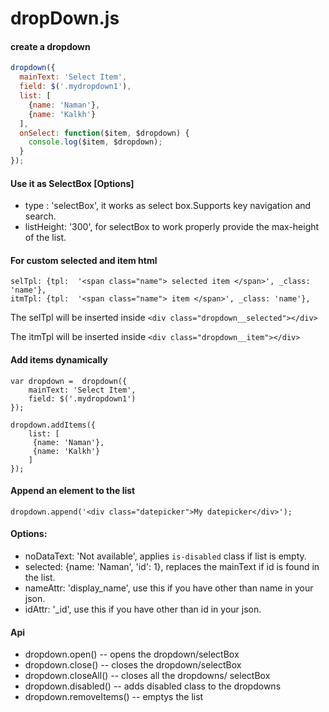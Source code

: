 # dropDown.js

#### create a dropdown

```javascript
dropdown({
  mainText: 'Select Item',
  field: $('.mydropdown1'),
  list: [
    {name: 'Naman'},
    {name: 'Kalkh'}
  ],
  onSelect: function($item, $dropdown) {
    console.log($item, $dropdown);
  }
});
```
#### Use it as SelectBox [Options]
- type : 'selectBox', it works as select box.Supports key navigation and search.
- listHeight: '300', for selectBox to work properly provide the max-height of the list.

#### For custom selected and item html
	selTpl: {tpl:  '<span class="name"> selected item </span>', _class: 'name'},
	itmTpl: {tpl:  '<span class="name"> item </span>', _class: 'name'},
	
The selTpl will be inserted inside 
	```
	<div class="dropdown__selected"></div>
	```

The itmTpl will be inserted inside 
	```
	<div class="dropdown__item"></div>
	```

#### Add items dynamically
    var dropdown =  dropdown({
        mainText: 'Select Item',
        field: $('.mydropdown1')
    });

    dropdown.addItems({
        list: [
         {name: 'Naman'},
         {name: 'Kalkh'}
        ]
    });

#### Append an element to the list
    dropdown.append('<div class="datepicker">My datepicker</div>');

#### Options: 
- noDataText: 'Not available', applies `is-disabled` class if list is empty.
- selected: {name: 'Naman', 'id': 1}, replaces the mainText if id is found in the list.
- nameAttr: 'display_name', use this if you have other than name in your json.
- idAttr: '_id', use this if  you have other than id in your json.

#### Api
- dropdown.open() --  opens the dropdown/selectBox 
- dropdown.close() -- closes the dropdown/selectBox
- dropdown.closeAll() -- closes all the dropdowns/ selectBox
- dropdown.disabled() -- adds disabled class to the dropdowns
- dropdown.removeItems() -- emptys the list